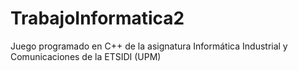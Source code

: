 # TrabajoInformatica2
Juego programado en C++ de la asignatura Informática Industrial y Comunicaciones de la ETSIDI (UPM)
